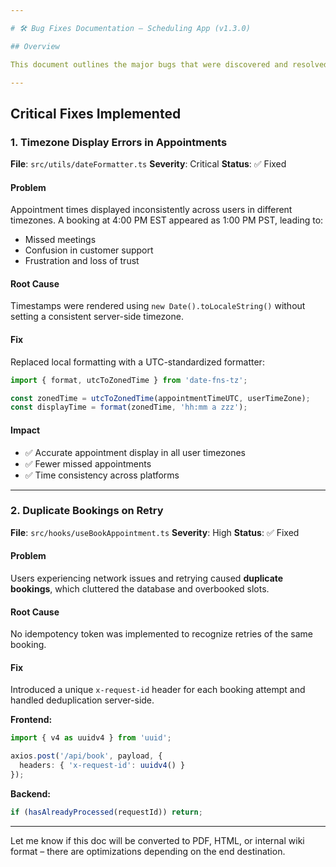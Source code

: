 ```yaml
---

# 🛠 Bug Fixes Documentation – Scheduling App (v1.3.0)

## Overview

This document outlines the major bugs that were discovered and resolved in the Scheduling App.

---
```


## Critical Fixes Implemented

### 1. Timezone Display Errors in Appointments

**File**:
`src/utils/dateFormatter.ts`
**Severity**: Critical
**Status**: ✅ Fixed

#### Problem

Appointment times displayed inconsistently across users in different timezones. A booking at 4:00 PM EST appeared as 1:00 PM PST, leading to:

* Missed meetings
* Confusion in customer support
* Frustration and loss of trust

#### Root Cause

Timestamps were rendered using `new Date().toLocaleString()` without setting a consistent server-side timezone.

#### Fix

Replaced local formatting with a UTC-standardized formatter:

```typescript
import { format, utcToZonedTime } from 'date-fns-tz';

const zonedTime = utcToZonedTime(appointmentTimeUTC, userTimeZone);
const displayTime = format(zonedTime, 'hh:mm a zzz');
```

#### Impact

* ✅ Accurate appointment display in all user timezones
* ✅ Fewer missed appointments
* ✅ Time consistency across platforms

---

### 2. Duplicate Bookings on Retry

**File**:
`src/hooks/useBookAppointment.ts`
**Severity**: High
**Status**: ✅ Fixed

#### Problem

Users experiencing network issues and retrying caused **duplicate bookings**, which cluttered the database and overbooked slots.

#### Root Cause

No idempotency token was implemented to recognize retries of the same booking.

#### Fix

Introduced a unique `x-request-id` header for each booking attempt and handled deduplication server-side.

**Frontend:**

```typescript
import { v4 as uuidv4 } from 'uuid';

axios.post('/api/book', payload, {
  headers: { 'x-request-id': uuidv4() }
});
```

**Backend:**

```typescript
if (hasAlreadyProcessed(requestId)) return;
```

---

Let me know if this doc will be converted to PDF, HTML, or internal wiki format – there are optimizations depending on the end destination.
